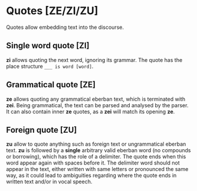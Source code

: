 # Quotes [ZE/ZI/ZU]

Quotes allow embedding text into the discourse.

## Single word quote [ZI]

**zi** allows quoting the next word, ignoring its grammar. The quote has the
place structure `___ is word [word]`.

## Grammatical quote [ZE]

**ze** allows quoting any grammatical eberban text, which is terminated with
**zei**. Being grammatical, the text can be parsed and analysed by the parser. It
can also contain inner **ze** quotes, as a **zei** will match its opening
**ze**.

## Foreign quote [ZU]

**zu** allow to quote anything such as foreign text or ungrammatical eberban
text. **zu** is followed by a **single** arbitrary valid eberban word (no
compounds or borrowing), which has the role of a delimiter. The quote ends when
this word appear again with spaces before it. The delimiter word should not
appear in the text, either written with same letters or pronounced the same way, as it
could lead to ambiguities regarding where the quote ends in written text and/or in vocal speech.